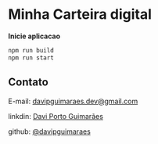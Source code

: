 # Minha Carteira digital

**Inicie aplicacao**

```bash
npm run build
npm run start
```

## Contato

E-mail: [davipguimaraes.dev@gmail.com](mailto:davipguimaraes.dev@gmail.com)

linkdin: [Davi Porto Guimarães](https://www.linkedin.com/in/davi-porto-guimar%C3%A3es-49004810b/)

github: [@davipguimaraes](https://github.com/davipguimaraes)
